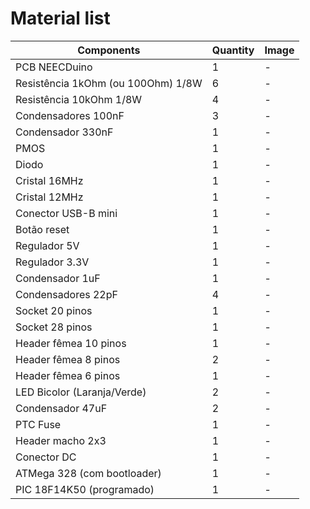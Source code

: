 # Material list

| Components | Quantity | Image |
| -----------|----------|-------|
| PCB NEECDuino | 1 | - |
| Resistência 1kOhm (ou 100Ohm) 1/8W | 6 | - |
| Resistência 10kOhm 1/8W | 4 | - |
| Condensadores 100nF | 3 | - |
| Condensador 330nF | 1 | - |
| PMOS | 1 | - |
| Diodo | 1 | - |
| Cristal 16MHz | 1 | - |
| Cristal 12MHz | 1 | - |
| Conector USB-B mini | 1 | - |
| Botão reset | 1 | - |
| Regulador 5V | 1 | - |
| Regulador 3.3V | 1 | - |
| Condensador 1uF | 1 | - |
| Condensadores 22pF | 4 | - |
| Socket 20 pinos | 1 | - |
| Socket 28 pinos | 1 | - |
| Header fêmea 10 pinos | 1 | - |
| Header fêmea 8 pinos | 2 | - |
| Header fêmea 6 pinos | 1 | - |
| LED Bicolor (Laranja/Verde) | 2 | - |
| Condensador 47uF | 2 | - |
| PTC Fuse | 1 | - |
| Header macho 2x3 | 1 | - |
| Conector DC | 1 | - |
| ATMega 328 (com bootloader) | 1 | - |
| PIC 18F14K50 (programado) | 1 | - |
